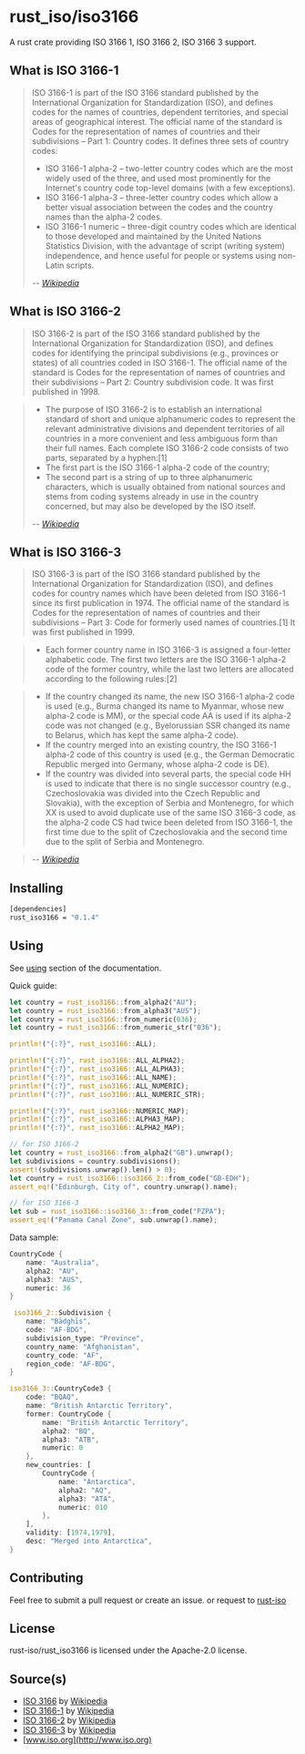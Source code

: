 # rust_iso/iso3166

A rust crate providing ISO 3166 1, ISO 3166 2, ISO 3166 3  support.

## What is ISO 3166-1

> ISO 3166-1 is part of the ISO 3166 standard published by the International Organization for Standardization (ISO), and defines codes for the names of countries, dependent territories, and special areas of geographical interest. The official name of the standard is Codes for the representation of names of countries and their subdivisions – Part 1: Country codes. It defines three sets of country codes:
> * ISO 3166-1 alpha-2 – two-letter country codes which are the most widely used of the three, and used most prominently for the Internet's country code top-level domains (with a few exceptions).
> * ISO 3166-1 alpha-3 – three-letter country codes which allow a better visual association between the codes and the country names than the alpha-2 codes.
> * ISO 3166-1 numeric – three-digit country codes which are identical to those developed and maintained by the United Nations Statistics Division, with the advantage of script (writing system) independence, and hence useful for people or systems using non-Latin scripts.
>
> *-- [Wikipedia](http://en.wikipedia.org/wiki/ISO_3166-1)*

## What is ISO 3166-2

> ISO 3166-2 is part of the ISO 3166 standard published by the International Organization for Standardization (ISO), and defines codes for identifying the principal subdivisions (e.g., provinces or states) of all countries coded in ISO 3166-1. The official name of the standard is Codes for the representation of names of countries and their subdivisions – Part 2: Country subdivision code. It was first published in 1998.

> * The purpose of ISO 3166-2 is to establish an international standard of short and unique alphanumeric codes to represent the relevant administrative divisions and dependent territories of all countries in a more convenient and less ambiguous form than their full names. Each complete ISO 3166-2 code consists of two parts, separated by a hyphen:[1]
> * The first part is the ISO 3166-1 alpha-2 code of the country;
> * The second part is a string of up to three alphanumeric characters, which is usually obtained from national sources and stems from coding systems already in use in the country concerned, but may also be developed by the ISO itself.
>
> *-- [Wikipedia](http://en.wikipedia.org/wiki/ISO_3166-2)*

## What is ISO 3166-3

> ISO 3166-3 is part of the ISO 3166 standard published by the International Organization for Standardization (ISO), and defines codes for country names which have been deleted from ISO 3166-1 since its first publication in 1974. The official name of the standard is Codes for the representation of names of countries and their subdivisions – Part 3: Code for formerly used names of countries.[1] It was first published in 1999.

> * Each former country name in ISO 3166-3 is assigned a four-letter alphabetic code. The first two letters are the ISO 3166-1 alpha-2 code of the former country, while the last two letters are allocated according to the following rules:[2]

> * If the country changed its name, the new ISO 3166-1 alpha-2 code is used (e.g., Burma changed its name to Myanmar, whose new alpha-2 code is MM), or the special code AA is used if its alpha-2 code was not changed (e.g., Byelorussian SSR changed its name to Belarus, which has kept the same alpha-2 code).
> * If the country merged into an existing country, the ISO 3166-1 alpha-2 code of this country is used (e.g., the German Democratic Republic merged into Germany, whose alpha-2 code is DE).
> * If the country was divided into several parts, the special code HH is used to indicate that there is no single successor country (e.g., Czechoslovakia was divided into the Czech Republic and Slovakia), with the exception of Serbia and Montenegro, for which XX is used to avoid duplicate use of the same ISO 3166-3 code, as the alpha-2 code CS had twice been deleted from ISO 3166-1, the first time due to the split of Czechoslovakia and the second time due to the split of Serbia and Montenegro.

> *-- [Wikipedia](http://en.wikipedia.org/wiki/ISO_3166-3)*

## Installing

``` sh
[dependencies]
rust_iso3166 = "0.1.4"
```

## Using

See [using](https://crates.io/crates/rust_iso3166) section of the documentation.

Quick guide:

``` rust
let country = rust_iso3166::from_alpha2("AU");
let country = rust_iso3166::from_alpha3("AUS");
let country = rust_iso3166::from_numeric(036);
let country = rust_iso3166::from_numeric_str("036");

println!("{:?}", rust_iso3166::ALL);

println!("{:?}", rust_iso3166::ALL_ALPHA2);   
println!("{:?}", rust_iso3166::ALL_ALPHA3);   
println!("{:?}", rust_iso3166::ALL_NAME);   
println!("{:?}", rust_iso3166::ALL_NUMERIC);   
println!("{:?}", rust_iso3166::ALL_NUMERIC_STR);   

println!("{:?}", rust_iso3166::NUMERIC_MAP);  
println!("{:?}", rust_iso3166::ALPHA3_MAP);  
println!("{:?}", rust_iso3166::ALPHA2_MAP);  

// for ISO 3166-2
let country = rust_iso3166::from_alpha2("GB").unwrap();
let subdivisions = country.subdivisions();
assert!(subdivisions.unwrap().len() > 0);
let country = rust_iso3166::iso3166_2::from_code("GB-EDH");
assert_eq!("Edinburgh, City of", country.unwrap().name); 

// for ISO 3166-3
let sub = rust_iso3166::iso3166_3::from_code("PZPA");
assert_eq!("Panama Canal Zone", sub.unwrap().name);
```

Data sample:

``` rust
CountryCode { 
    name: "Australia",
    alpha2: "AU", 
    alpha3: "AUS", 
    numeric: 36 
}

 iso3166_2::Subdivision {
    name: "Bādghīs",
    code: "AF-BDG",
    subdivision_type: "Province",
    country_name: "Afghanistan",
    country_code: "AF",
    region_code: "AF-BDG",
}

iso3166_3::CountryCode3 {
    code: "BQAQ",
    name: "British Antarctic Territory",
    former: CountryCode { 
        name: "British Antarctic Territory",
        alpha2: "BQ", 
        alpha3: "ATB", 
        numeric: 0 
    },
    new_countries: [
        CountryCode { 
            name: "Antarctica",
            alpha2: "AQ", 
            alpha3: "ATA", 
            numeric: 010
        },    
    ],
    validity: [1974,1979],
    desc: "Merged into Antarctica",
}
```

## Contributing

Feel free to submit a pull request or create an issue.
or request to [rust-iso](https://github.com/rust-iso) 

## License

rust-iso/rust_iso3166 is licensed under the Apache-2.0 license.

## Source(s)

* [ISO 3166](https://en.wikipedia.org/wiki/ISO_3166) by [Wikipedia](http://www.wikipedia.org)
* [ISO 3166-1](https://en.wikipedia.org/wiki/ISO_3166-1) by [Wikipedia](http://www.wikipedia.org)
* [ISO 3166-2](https://en.wikipedia.org/wiki/ISO_3166-2) by [Wikipedia](http://www.wikipedia.org)
* [ISO 3166-3](https://en.wikipedia.org/wiki/ISO_3166-3) by [Wikipedia](http://www.wikipedia.org)
* [www.iso.org](http://www.iso.org)
